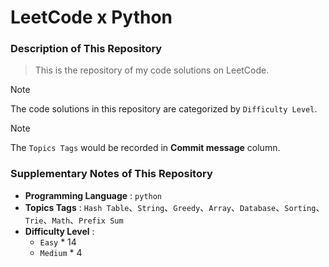 # LeetCode x Python

### Description of This Repository
> This is the repository of my code solutions on LeetCode.

> [!NOTE] 
> The code solutions in this repository are categorized by `Difficulty Level`.

> [!NOTE]
> The `Topics Tags` would be recorded in **Commit message** column.

### Supplementary Notes of This Repository
- **Programming Language** : `python`
- **Topics Tags** : `Hash Table`、`String`、`Greedy`、`Array`、`Database`、`Sorting`、`Trie`、`Math`、`Prefix Sum`
- **Difficulty Level** :
  - `Easy` * 14
  - `Medium` * 4
